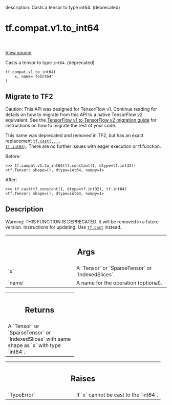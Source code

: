 description: Casts a tensor to type int64. (deprecated)

<div itemscope itemtype="http://developers.google.com/ReferenceObject">
<meta itemprop="name" content="tf.compat.v1.to_int64" />
<meta itemprop="path" content="Stable" />
</div>

# tf.compat.v1.to_int64

<!-- Insert buttons and diff -->

<table class="tfo-notebook-buttons tfo-api nocontent" align="left">

</table>

<a target="_blank" href="/code/stable/tensorflow/python/ops/math_ops.py">View source</a>



Casts a tensor to type `int64`. (deprecated)

<pre class="devsite-click-to-copy prettyprint lang-py tfo-signature-link">
<code>tf.compat.v1.to_int64(
    x, name=&#x27;ToInt64&#x27;
)
</code></pre>





 <section><devsite-expandable expanded>
 <h2 class="showalways">Migrate to TF2</h2>

Caution: This API was designed for TensorFlow v1.
Continue reading for details on how to migrate from this API to a native
TensorFlow v2 equivalent. See the
[TensorFlow v1 to TensorFlow v2 migration guide](https://www.tensorflow.org/guide/migrate)
for instructions on how to migrate the rest of your code.

This name was deprecated and removed in TF2, but has an exact replacement
<a href="../../../tf/cast.md"><code>tf.cast(..., tf.int64)</code></a>. There are no further issues with eager execution or
tf.function.

Before:

```
>>> tf.compat.v1.to_int64(tf.constant(1, dtype=tf.int32))
<tf.Tensor: shape=(), dtype=int64, numpy=1>
```

After:

```
>>> tf.cast(tf.constant(1, dtype=tf.int32), tf.int64)
<tf.Tensor: shape=(), dtype=int64, numpy=1>
```



 </aside></devsite-expandable></section>

<h2>Description</h2>

<!-- Placeholder for "Used in" -->

Warning: THIS FUNCTION IS DEPRECATED. It will be removed in a future version.
Instructions for updating:
Use <a href="../../../tf/cast.md"><code>tf.cast</code></a> instead.

<!-- Tabular view -->
 <table class="responsive fixed orange">
<colgroup><col width="214px"><col></colgroup>
<tr><th colspan="2"><h2 class="add-link">Args</h2></th></tr>

<tr>
<td>
`x`
</td>
<td>
A `Tensor` or `SparseTensor` or `IndexedSlices`.
</td>
</tr><tr>
<td>
`name`
</td>
<td>
A name for the operation (optional).
</td>
</tr>
</table>



<!-- Tabular view -->
 <table class="responsive fixed orange">
<colgroup><col width="214px"><col></colgroup>
<tr><th colspan="2"><h2 class="add-link">Returns</h2></th></tr>
<tr class="alt">
<td colspan="2">
A `Tensor` or `SparseTensor` or `IndexedSlices` with same shape as `x` with
type `int64`.
</td>
</tr>

</table>



<!-- Tabular view -->
 <table class="responsive fixed orange">
<colgroup><col width="214px"><col></colgroup>
<tr><th colspan="2"><h2 class="add-link">Raises</h2></th></tr>

<tr>
<td>
`TypeError`
</td>
<td>
If `x` cannot be cast to the `int64`.
</td>
</tr>
</table>


